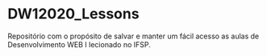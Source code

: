 # DW12020_Lessons

Repositório com o propósito de salvar e manter um fácil acesso as aulas de Desenvolvimento WEB I lecionado no IFSP. 
